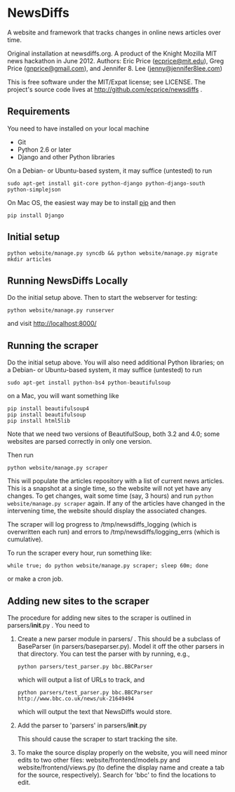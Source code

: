 NewsDiffs
==========

A website and framework that tracks changes in online news articles over time.

Original installation at newsdiffs.org.
A product of the Knight Mozilla MIT news hackathon in June 2012.
Authors: Eric Price (ecprice@mit.edu), Greg Price (gnprice@gmail.com),
 and Jennifer 8. Lee (jenny@jennifer8lee.com)

This is free software under the MIT/Expat license; see LICENSE.
The project's source code lives at http://github.com/ecprice/newsdiffs .


Requirements
------------

You need to have installed on your local machine
* Git
* Python 2.6 or later
* Django and other Python libraries

On a Debian- or Ubuntu-based system, it may suffice (untested) to run

    sudo apt-get install git-core python-django python-django-south python-simplejson


On Mac OS, the easiest way may be to install [pip](http://www.pip-installer.org/en/latest/installing.html) and then
 
    pip install Django



Initial setup
-------------

    python website/manage.py syncdb && python website/manage.py migrate
    mkdir articles


Running NewsDiffs Locally
-------------------------

Do the initial setup above.  Then to start the webserver for testing:

    python website/manage.py runserver

and visit [http://localhost:8000/](http://localhost:8000/)


Running the scraper
-------------------

Do the initial setup above.  You will also need additional Python
libraries; on a Debian- or Ubuntu-based system, it may suffice
(untested) to run

    sudo apt-get install python-bs4 python-beautifulsoup

on a Mac, you will want something like

    pip install beautifulsoup4
    pip install beautifulsoup
    pip install html5lib

Note that we need two versions of BeautifulSoup, both 3.2 and 4.0;
some websites are parsed correctly in only one version.

Then run

    python website/manage.py scraper

This will populate the articles repository with a list of current news
articles.  This is a snapshot at a single time, so the website will
not yet have any changes. To get changes, wait some time (say, 3
hours) and run `python website/manage.py scraper` again.  If any of
the articles have changed in the intervening time, the website should
display the associated changes.

The scraper will log progress to /tmp/newsdiffs_logging (which is
overwritten each run) and errors to /tmp/newsdiffs/logging_errs (which
is cumulative).

To run the scraper every hour, run something like:

    while true; do python website/manage.py scraper; sleep 60m; done

or make a cron job.

Adding new sites to the scraper
-------------------------------

The procedure for adding new sites to the scraper is outlined in
parsers/__init__.py .  You need to

  1. Create a new parser module in parsers/ .  This should be a
      subclass of BaseParser (in parsers/baseparser.py).  Model it off
      the other parsers in that directory.  You can test the parser
      with by running, e.g.,

      `python parsers/test_parser.py bbc.BBCParser`

      which will output a list of URLs to track, and

      `python parsers/test_parser.py bbc.BBCParser http://www.bbc.co.uk/news/uk-21649494`

      which will output the text that NewsDiffs would store.

  2. Add the parser to 'parsers' in parsers/__init__.py

      This should cause the scraper to start tracking the site.

  3. To make the source display properly on the website, you will need
      minor edits to two other files: website/frontend/models.py and
      website/frontend/views.py (to define the display name and create a tab
      for the source, respectively).  Search for 'bbc' to find the locations
      to edit.
